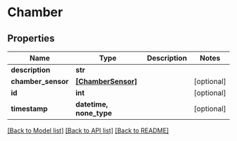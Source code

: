 # Chamber


## Properties
Name | Type | Description | Notes
------------ | ------------- | ------------- | -------------
**description** | **str** |  | 
**chamber_sensor** | [**[ChamberSensor]**](ChamberSensor.md) |  | [optional] 
**id** | **int** |  | [optional] 
**timestamp** | **datetime, none_type** |  | [optional] 

[[Back to Model list]](../README.md#documentation-for-models) [[Back to API list]](../README.md#documentation-for-api-endpoints) [[Back to README]](../README.md)


